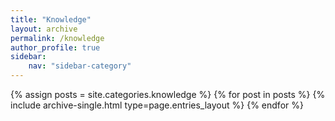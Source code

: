 ```yaml
---
title: "Knowledge"
layout: archive
permalink: /knowledge
author_profile: true
sidebar: 
    nav: "sidebar-category"
---
```

{% assign posts = site.categories.knowledge %}
{% for post in posts %} {% include archive-single.html type=page.entries_layout %} {% endfor %}
